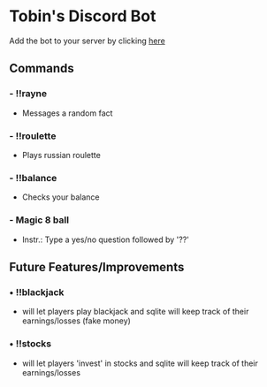 # Tobin's Discord Bot
Add the bot to your server by clicking [here]()
## Commands
### - !!rayne
- Messages a random fact
### - !!roulette
- Plays russian roulette
### - !!balance
- Checks your balance
### - Magic 8 ball
- Instr.: Type a yes/no question followed by '??'


## Future Features/Improvements
### • !!blackjack 
- will let players play blackjack and sqlite will keep track of their earnings/losses (fake money)
### • !!stocks
- will let players 'invest' in stocks and sqlite will keep track of their earnings/losses
